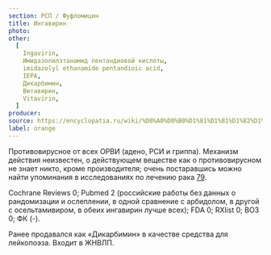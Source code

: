 ```yaml
---
section: РСП / Фуфломицин
title: Ингавирин
photo:
other:
  [
    Ingavirin,
    Имидазолилэтанамид пентандиовой кислоты,
    imidazolyl ethanamide pentandioic acid,
    IEPA,
    Дикарбимин,
    Витавирин,
    Vitavirin,
  ]
producer:
source: https://encyclopatia.ru/wiki/%D0%A0%D0%B0%D1%81%D1%81%D1%82%D1%80%D0%B5%D0%BB%D1%8C%D0%BD%D1%8B%D0%B9_%D1%81%D0%BF%D0%B8%D1%81%D0%BE%D0%BA_%D0%BF%D1%80%D0%B5%D0%BF%D0%B0%D1%80%D0%B0%D1%82%D0%BE%D0%B2
label: orange
---
```


Противовирусное от всех ОРВИ (адено, РСИ и гриппа). Механизм действия неизвестен, о действующем веществе как о противовирусном не знает никто, кроме производителя; очень постаравшись можно найти упоминания в исследованиях по лечению рака [79](http://www.ncbi.nlm.nih.gov/pmc/articles/PMC3796340).

Cochrane Reviews 0; Pubmed 2 (российские работы без данных о рандомизации и ослеплении, в одной сравнение с арбидолом, в другой с осельтамивиром, в обеих ингавирин лучше всех); FDA 0; RXlist 0; ВОЗ 0; ФК (-).

Ранее продавался как «Дикарбимин» в качестве средства для лейкопоэза. Входит в ЖНВЛП.
